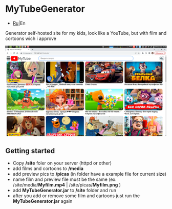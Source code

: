 # MyTubeGenerator
- [Ru](https://github.com/Alexzionx/MyTubeGenerator/blob/main/readmeRU.md)|En

Generator self-hosted site for my kids, look like a YouTube, but with film and cortoons wich i approve

<p align="center">
  <img title="portainer" src='https://github.com/Alexzionx/MyTubeGenerator/blob/main/mt.png?raw=true' />
</p>

## Getting started
- Copy **/site** foler on your server (httpd or other)
- add films and cortoons to **/media**
- add preview pics to **/picas** (in folder have a example file for current size)
- name film and preview file must be the same (ex. /site/media/**Myfilm.mp4** | /site/picas/**Myfilm.png** )
- add **MyTubeGenerator.jar** to **/site** folder and run
- after you add or remove some film and cartoons just run the **MyTubeGenerator.jar** again
